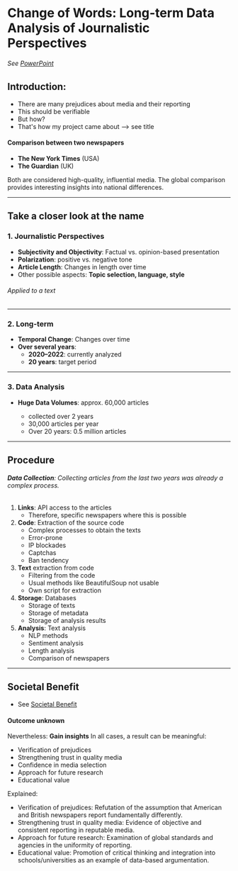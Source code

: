 # **Change of Words: Long-term Data Analysis of Journalistic Perspectives**

###### See [PowerPoint](./Presentation.pptx)

## Introduction:

- There are many prejudices about media and their reporting
- This should be verifiable
- But how?
- That's how my project came about
  --> see title

#### Comparison between two newspapers

- **The New York Times** (USA)
- **The Guardian** (UK)

Both are considered high-quality, influential media. The global comparison provides interesting insights into national differences.

---

## **Take a closer look at the name**

### 1. Journalistic Perspectives

- **Subjectivity and Objectivity**: Factual vs. opinion-based presentation
- **Polarization**: positive vs. negative tone
- **Article Length**: Changes in length over time
- Other possible aspects: **Topic selection, language, style**

###### Applied to a text

---

### 2. Long-term

- **Temporal Change**: Changes over time
- **Over several years**:
  - **2020–2022**: currently analyzed
  - **20 years**: target period

---

### 3. Data Analysis

- **Huge Data Volumes**: approx. 60,000 articles

  - collected over 2 years
  - 30,000 articles per year
  - Over 20 years: 0.5 million articles

---

## Procedure

###### **Data Collection**: Collecting articles from the last two years was already a complex process.

1. **Links**: API access to the articles
   - Therefore, specific newspapers where this is possible
2. **Code**: Extraction of the source code
   - Complex processes to obtain the texts
   - Error-prone
   - IP blockades
   - Captchas
   - Ban tendency
3. **Text** extraction from code
   - Filtering from the code
   - Usual methods like BeautifulSoup not usable
   - Own script for extraction
4. **Storage**: Databases
   - Storage of texts
   - Storage of metadata
   - Storage of analysis results
5. **Analysis**: Text analysis
   - NLP methods
   - Sentiment analysis
   - Length analysis
   - Comparison of newspapers

---

## **Societal Benefit**

- See [Societal Benefit](../Societal_Benefit.md)

#### Outcome unknown

Nevertheless: **Gain insights**
In all cases, a result can be meaningful:

- Verification of prejudices
- Strengthening trust in quality media
- Confidence in media selection
- Approach for future research
- Educational value

Explained:

- Verification of prejudices: Refutation of the assumption that American and British newspapers report fundamentally differently.
- Strengthening trust in quality media: Evidence of objective and consistent reporting in reputable media.
- Approach for future research: Examination of global standards and agencies in the uniformity of reporting.
- Educational value: Promotion of critical thinking and integration into schools/universities as an example of data-based argumentation.
